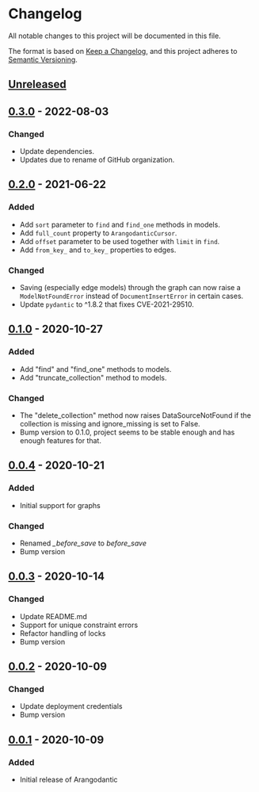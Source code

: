 # Changelog

All notable changes to this project will be documented in this file.

The format is based on [Keep a Changelog](https://keepachangelog.com/en/1.1.0/),
and this project adheres to
[Semantic Versioning](https://semver.org/spec/v2.0.0.html).

## [Unreleased]

## [0.3.0] - 2022-08-03

### Changed
- Update dependencies.
- Updates due to rename of GitHub organization.

## [0.2.0] - 2021-06-22

### Added
- Add `sort` parameter to `find` and `find_one` methods in models.
- Add `full_count` property to `ArangodanticCursor`.
- Add `offset` parameter to be used together with `limit` in `find`.
- Add `from_key_` and `to_key_` properties to edges.

### Changed
- Saving (especially edge models) through the graph can now raise a `ModelNotFoundError`
  instead of `DocumentInsertError` in certain cases.
- Update `pydantic` to ^1.8.2 that fixes CVE-2021-29510.

## [0.1.0] - 2020-10-27

### Added
- Add "find" and "find_one" methods to models.
- Add "truncate_collection" method to models.

### Changed
- The "delete_collection" method now raises DataSourceNotFound if the
collection is missing and ignore_missing is set to False.
- Bump version to 0.1.0, project seems to be stable enough and has enough
features for that.

## [0.0.4] - 2020-10-21

### Added
- Initial support for graphs

### Changed
- Renamed *_before_save* to *before_save*
- Bump version

## [0.0.3] - 2020-10-14

### Changed
- Update README.md
- Support for unique constraint errors
- Refactor handling of locks
- Bump version

## [0.0.2] - 2020-10-09

### Changed
- Update deployment credentials
- Bump version

## [0.0.1] - 2020-10-09

### Added

- Initial release of Arangodantic

[Unreleased]: https://github.com/ioxiocom/arangodantic/compare/0.3.0...HEAD
[0.3.0]: https://github.com/ioxiocom/arangodantic/compare/0.2.0...0.3.0
[0.2.0]: https://github.com/ioxiocom/arangodantic/compare/0.1.0...0.2.0
[0.1.0]: https://github.com/ioxiocom/arangodantic/compare/0.0.4...0.1.0
[0.0.4]: https://github.com/ioxiocom/arangodantic/compare/0.0.3...0.0.4
[0.0.3]: https://github.com/ioxiocom/arangodantic/compare/0.0.2...0.0.3
[0.0.2]: https://github.com/ioxiocom/arangodantic/compare/0.0.1...0.0.2
[0.0.1]: https://github.com/ioxiocom/arangodantic/releases/tag/0.0.1
